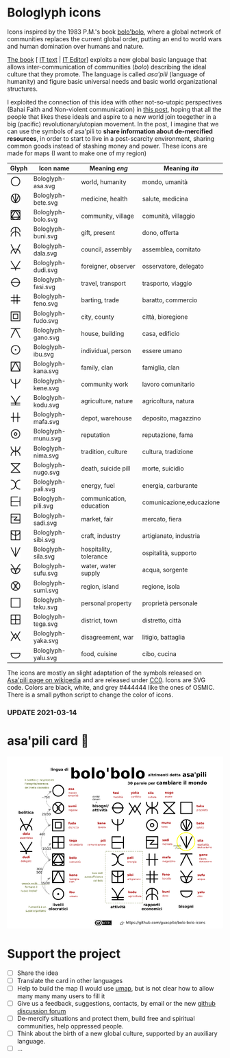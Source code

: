 Bologlyph icons
===============

Icons inspired by the 1983 P.M.'s book [bolo'bolo](https://www.anarcopedia.org/index.php/Bolo%27bolo), where a global network of communities replaces the current global order, putting an end to world wars and human domination over humans and nature.

[The book](http://libcom.org/library/pm-bolobolo) [ [IT text](https://www.3x1t.org/cloud/index.php/s/FXctNLje74MNw2W) | [IT Editor](http://www.anarca-bolo.ch/baronata/libri/bolo-bolo.html)] exploits a new global basic language that allows inter-communication of communities (*bolo*) describing the ideal culture that they promote. The language is called *asa'pili* (language of humanity) and figure basic universal needs and basic world organizational structures.

I exploited the connection of this idea with other not-so-utopic perspectives (Bahai Faith and Non-violent communication) in [this post](http://freeetiology.blogspot.com/2021/02/bolobolo-e-la-lingua-universale.html), hoping that all the people that likes these ideals and aspire to a new world join toegether in a big (pacific) revolutionary/utopian movement. In the post, I imagine that we can use the symbols of asa'pili to **share information about de-mercified resources**, in order to start to live in a post-scarcity environment, sharing common goods instead of stashing money and power. These icons are made for maps (I want to make one of my region) 


|  Glyph | Icon name         |  Meaning *eng*    |   Meaning *ita*   |
|---| ----------------- | ----------------- | ----------------- |
|<img src="./Bologlyp-black8/Bologlyph-asa.svg" width="25">|Bologlyph-asa.svg  | world, humanity   | mondo, umanità    |
|<img src="./Bologlyp-black8/Bologlyph-bete.svg" width="25">|Bologlyph-bete.svg | medicine, health  | salute, medicina  |
|<img src="./Bologlyp-black8/Bologlyph-bolo.svg" width="25">|Bologlyph-bolo.svg | community, village|comunità, villaggio|
|<img src="./Bologlyp-black8/Bologlyph-buni.svg" width="25">|Bologlyph-buni.svg | gift, present     | dono, offerta     |
|<img src="./Bologlyp-black8/Bologlyph-dala.svg" width="25">|Bologlyph-dala.svg | council, assembly |assemblea, comitato|
|<img src="./Bologlyp-black8/Bologlyph-dudi.svg" width="25">|Bologlyph-dudi.svg |foreigner, observer|osservatore, delegato|
|<img src="./Bologlyp-black8/Bologlyph-fasi.svg" width="25">|Bologlyph-fasi.svg | travel, transport | trasporto, viaggio|
|<img src="./Bologlyp-black8/Bologlyph-feno.svg" width="25">|Bologlyph-feno.svg | barting, trade    | baratto, commercio|
|<img src="./Bologlyp-black8/Bologlyph-fudo.svg" width="25">|Bologlyph-fudo.svg | city, county      | città, bioregione |
|<img src="./Bologlyp-black8/Bologlyph-gano.svg" width="25">|Bologlyph-gano.svg | house, building   | casa, edificio    |
|<img src="./Bologlyp-black8/Bologlyph-ibu.svg" width="25">|Bologlyph-ibu.svg  | individual, person| essere umano      |
|<img src="./Bologlyp-black8/Bologlyph-kana.svg" width="25">|Bologlyph-kana.svg | family, clan      | famiglia, clan    |
|<img src="./Bologlyp-black8/Bologlyph-kene.svg" width="25">|Bologlyph-kene.svg | community work    | lavoro comunitario|
|<img src="./Bologlyp-black8/Bologlyph-kodu.svg" width="25">|Bologlyph-kodu.svg |agriculture, nature|agricoltura, natura|
|<img src="./Bologlyp-black8/Bologlyph-mafa.svg" width="25">|Bologlyph-mafa.svg | depot, warehouse  |deposito, magazzino| 
|<img src="./Bologlyp-black8/Bologlyph-munu.svg" width="25">|Bologlyph-munu.svg | reputation        | reputazione, fama |
|<img src="./Bologlyp-black8/Bologlyph-nima.svg" width="25">|Bologlyph-nima.svg | tradition, culture|cultura, tradizione|
|<img src="./Bologlyp-black8/Bologlyph-nugo.svg" width="25">|Bologlyph-nugo.svg |death, suicide pill|morte, suicidio    |
|<img src="./Bologlyp-black8/Bologlyph-pali.svg" width="25">|Bologlyph-pali.svg | energy, fuel      | energia, carburante|
|<img src="./Bologlyp-black8/Bologlyph-pili.svg" width="25">|Bologlyph-pili.svg |communication, education|comunicazione,educazione|
|<img src="./Bologlyp-black8/Bologlyph-sadi.svg" width="25">|Bologlyph-sadi.svg | market, fair      | mercato, fiera    |
|<img src="./Bologlyp-black8/Bologlyph-sibi.svg" width="25">|Bologlyph-sibi.svg | craft, industry   | artigianato, industria|
|<img src="./Bologlyp-black8/Bologlyph-sila.svg" width="25">|Bologlyph-sila.svg |hospitality, tolerance| ospitalità, supporto|
|<img src="./Bologlyp-black8/Bologlyph-sufu.svg" width="25">|Bologlyph-sufu.svg |water, water supply| acqua, sorgente   |
|<img src="./Bologlyp-black8/Bologlyph-sumi.svg" width="25">|Bologlyph-sumi.svg | region, island    | regione, isola    |
|<img src="./Bologlyp-black8/Bologlyph-taku.svg" width="25">|Bologlyph-taku.svg | personal property |proprietà personale|
|<img src="./Bologlyp-black8/Bologlyph-tega.svg" width="25">|Bologlyph-tega.svg | district, town    | distretto, città  |
|<img src="./Bologlyp-black8/Bologlyph-yaka.svg" width="25">|Bologlyph-yaka.svg | disagreement, war | litigio, battaglia|
|<img src="./Bologlyp-black8/Bologlyph-yalu.svg" width="25">|Bologlyph-yalu.svg | food, cuisine     | cibo, cucina      |



The icons are mostly an slight adaptation of the symbols released on [Asa'pili page on wikipedia](https://en.wikipedia.org/wiki/Asa'pili) and are released under [CC0](https://creativecommons.org/publicdomain/zero/1.0/deed.it). 
Icons are SVG code. Colors are black, white, and grey #444444 like the ones of OSMIC. There is a small python script to change the color of icons.

### UPDATE 2021-03-14

asa'pili card 	:star_struck:
===============


![Asa'pili schema it](./asa%20pili%20card/bolo%20schema%20IT.png)



Support the project
===================

- [ ] Share the idea
- [ ] Translate the card in other languages
- [ ] Help to build the map (I would use [umap](http://umap.openstreetmap.fr/it/user/guaspito/), but is not clear how to allow many many many users to fill it
- [ ] Give us a feedback, suggestions, contacts, by email or the new [github discussion forum](https://github.com/guaspito/bolo-bolo-icons/discussions)
- [ ] De-mercify situations and protect them, build free and spiritual communities, help oppressed people. 
- [ ] Think about the birth of a new global culture, supported by an auxiliary language.
- [ ] ...
